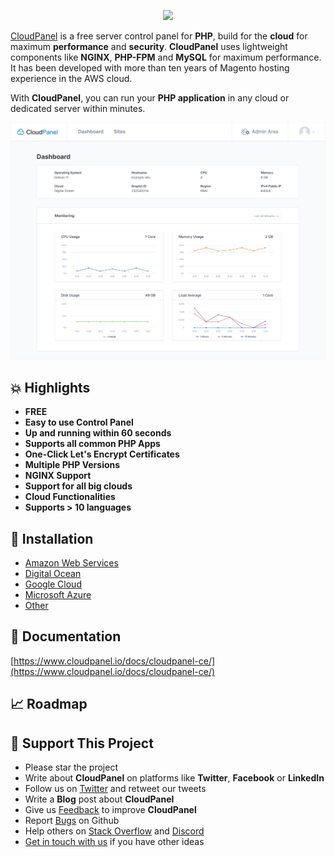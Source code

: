<p align="center">
  <a href="https://www.cloudpanel.io" target="_blank">
    <img src="https://www.cloudpanel.io/assets/images/logo.svg?v=0.0.2">
  </a>
</p>

[CloudPanel](https://www.cloudpanel.io) is a free server control panel for **PHP**, build for the **cloud** for maximum **performance** and **security**.
**CloudPanel** uses lightweight components like **NGINX**, **PHP-FPM** and **MySQL** for maximum performance.
It has been developed with more than ten years of Magento hosting experience in the AWS cloud.

With **CloudPanel**, you can run your **PHP application** in any cloud or dedicated server within minutes.

<p align="center">
  <a href="https://www.cloudpanel.io" target="_blank">
    <img src="/assets/images/cloudpanel.svg?v=0.0.4">
  </a>
</p>

## :boom: Highlights

* **FREE**
* **Easy to use Control Panel**
* **Up and running within 60 seconds**
* **Supports all common PHP Apps**
* **One-Click Let's Encrypt Certificates**
* **Multiple PHP Versions**
* **NGINX Support**
* **Support for all big clouds**
* **Cloud Functionalities**
* **Supports > 10 languages**

## :floppy_disk: Installation

* [Amazon Web Services](https://www.cloudpanel.io/docs/cloudpanel-ce/installation-aws)
* [Digital Ocean](https://www.cloudpanel.io/docs/cloudpanel-ce/installation-digital-ocean-marketplace)
* [Google Cloud](https://www.cloudpanel.io/docs/cloudpanel-ce/installation-google-cloud)
* [Microsoft Azure](https://www.cloudpanel.io/docs/cloudpanel-ce/installation-microsoft-azure)
* [Other](https://www.cloudpanel.io/docs/cloudpanel-ce/installation-other)

## :green_book: Documentation

[https://www.cloudpanel.io/docs/cloudpanel-ce/](https://www.cloudpanel.io/docs/cloudpanel-ce/)

## :chart_with_upwards_trend: Roadmap

## :sparkling_heart: Support This Project

* Please star the project
* Write about **CloudPanel** on platforms like **Twitter**, **Facebook** or **LinkedIn**
* Follow us on [Twitter](https://twitter.com/cloudpanel_io) and retweet our tweets
* Write a **Blog** post about **CloudPanel**
* Give us [Feedback](https://www.cloudpanel.io/feedback/) to improve **CloudPanel**
* Report [Bugs](https://github.com/cloudpanel-io/cloudpanel-ce/issues) on Github
* Help others on [Stack Overflow](https://stackoverflow.com/questions/tagged/cloudpanel) and [Discord](https://discord.cloudpanel.io/)
* [Get in touch with us](https://www.cloudpanel.io/contact/) if you have other ideas
